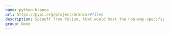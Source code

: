 ```yaml
---
name: python-branca
url: https://pypi.org/project/branca/#files
description: Spinoff from folium, that would host the non-map-specific features.
group: None
---
```

